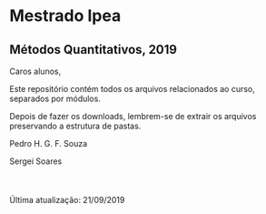# Mestrado Ipea

## Métodos Quantitativos, 2019

Caros alunos,

Este repositório contém todos os arquivos relacionados ao curso, separados por módulos. 

Depois de fazer os downloads, lembrem-se de extrair os arquivos preservando a estrutura de pastas.

Pedro H. G. F. Souza

Sergei Soares
  \
  \
  \
  \
Última atualização: 21/09/2019
